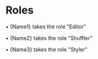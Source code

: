 # Roles
• {Name1} takes the role "Editor"

• {Name2} takes the role "Shuffler"

• {Name3} takes the role "Styler"
